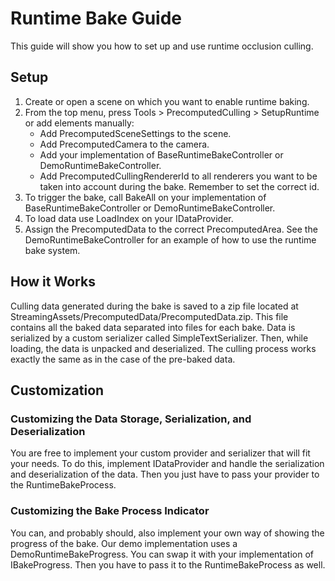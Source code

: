 # Runtime Bake Guide

This guide will show you how to set up and use runtime occlusion culling.

## Setup

1. Create or open a scene on which you want to enable runtime baking.
2. From the top menu, press Tools > PrecomputedCulling > SetupRuntime or add elements manually:
    * Add PrecomputedSceneSettings to the scene.
    * Add PrecomputedCamera to the camera.
    * Add your implementation of BaseRuntimeBakeController or DemoRuntimeBakeController.
    * Add PrecomputedCullingRendererId to all renderers you want to be taken into account during the bake. Remember to set the correct id.
3. To trigger the bake, call BakeAll on your implementation of BaseRuntimeBakeController or DemoRuntimeBakeController.
4. To load data use LoadIndex on your IDataProvider.
5. Assign the PrecomputedData to the correct PrecomputedArea.
   See the DemoRuntimeBakeController for an example of how to use the runtime bake system.

## How it Works

Culling data generated during the bake is saved to a zip file located at StreamingAssets/PrecomputedData/PrecomputedData.zip. This file contains all the baked data separated into files for each bake. Data is serialized by a custom serializer called SimpleTextSerializer. Then, while loading, the data is unpacked and deserialized. The culling process works exactly the same as in the case of the pre-baked data.

## Customization

### Customizing the Data Storage, Serialization, and Deserialization

You are free to implement your custom provider and serializer that will fit your needs. To do this, implement IDataProvider and handle the serialization and deserialization of the data. Then you just have to pass your provider to the RuntimeBakeProcess.

### Customizing the Bake Process Indicator

You can, and probably should, also implement your own way of showing the progress of the bake. Our demo implementation uses a DemoRuntimeBakeProgress. You can swap it with your implementation of IBakeProgress. Then you have to pass it to the RuntimeBakeProcess as well.
